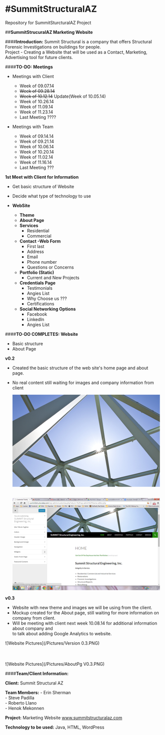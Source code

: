 #**SummitStructuralAZ**
===============
Repository for SummitSturcturalAZ Project

##**SummitStrucuralAZ Marketing Website**

####**Introduction:**
Summit Structural is a company that offers Structural Forensic Investigations on buildings for people.  
Project - Creating a Website that will be used as a Contact, Marketing, Advertising tool for future clients.

####**TO-DO:**
**Meetings**
  - Meetings with Client
     - Week of 09.07.14
	 - ~~Week of 09.28.14~~
	 - ~~Week of 10.12.14~~&nbsp;Update(Week of 10.05.14)
     - Week of 10.26.14
     - Week of 11.09.14
     - Week of 11.23.14
     - Last Meeting ????
  
  - Meetings with Team
     - Week of 09.14.14
     - Week of 09.21.14
     - Week of 10.06.14
     - Week of 10.20.14
     - Week of 11.02.14
     - Week of 11.16.14
     - Last Meeting ???

**1st Meet with Client for Information**
  - Get basic structure of Website  
  - Decide what type of technology to use  
	
  - **WebSite**  
    - **Theme**  
    - **About Page**  
    - **Services**  
	  - Residential  
	  - Commercial  
    - **Contact -Web Form**  
	  - First last  
	  - Address  
	  - Email  
	  - Phone number  
	  - Questions or Concerns  
	- **Portfolio (Static)**  
	  - Current and New Projects  
	- **Credentials Page**  
	  - Testimonials  
	  - Angies List  
	  - Why Choose us ???  
	  - Certifications  
	- **Social Networking Options**  
	  - Facebook  
	  - LinkedIn  
	  - Angies List  
	  


####**TO-DO COMPLETES:**
**Website**  
  - Basic structure  
  - About Page  
  
**v0.2**  
  - Created the basic structure of the web site's home page and about page.  
  - No real content still waiting for images and company information from client  
  
  
	![Website Pictures](/Pictures/Structural-Engineering.jpg)
	<br/>
	<br/>
	<br/>
	![Website Pictures](/Pictures/Third.png)  
	
**v0.3**  
  - Website with new theme and images we will be using from the client.  
  - Mockup created for the About page, still waiting for more information on company from client.
  - Will be meeting with client next week 10.08.14 for additional information about company and  
    to talk about adding Google Analytics to website.  
	
![Website Pictures](/Pictures/Version 0.3.PNG)  
<br/>
<br/>
<br/>
![Website Pictures](/Pictures/AboutPg V0.3.PNG)  



####**Team/Client Information:**

**Client:** Summit Structural AZ

**Team Members:** - Erin Sherman  
				  - Steve Padilla  
				  - Roberto Llano  
				  - Henok Mekonnen  
				  
**Project:** Marketing Website www.summitstructuralaz.com  

**Technology to be used:** Java, HTML, WordPress
